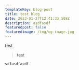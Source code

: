 ```yaml
---
templateKey: blog-post
title: test blog
date: 2023-01-27T12:41:33.508Z
description: asdfasdf
featuredpost: false
featuredimage: /img/og-image.jpg
---
```

t﻿est



> test





```
sdfasdfasdf
```